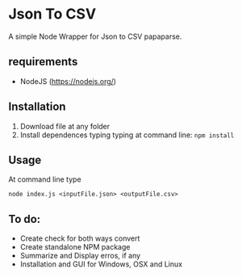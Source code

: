 Json To CSV
===========


A simple Node Wrapper for Json to CSV papaparse.

requirements
-----
- NodeJS  (https://nodejs.org/)

Installation
------------

1.  Download file at any folder
2.  Install dependences typing typing at command line:  `npm install`

Usage
-----

At command line type

`node index.js <inputFile.json> <outputFile.csv>`

To do:
------

-  Create check for both ways convert
-  Create standalone NPM package
-  Summarize and Display erros, if any
-  Installation and GUI for Windows, OSX and Linux


